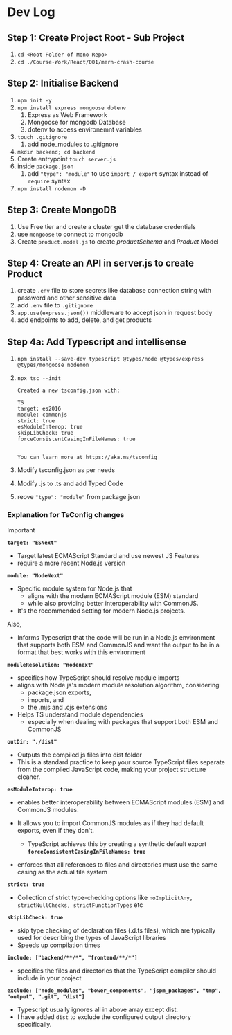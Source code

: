 # Dev Log

## Step 1: Create Project Root - Sub Project

1. `cd <Root Folder of Mono Repo>`
2. `cd ./Course-Work/React/001/mern-crash-course`

## Step 2: Initialise Backend

1. `npm init -y`
2. `npm install express mongoose dotenv`
   1. Express as Web Framework
   2. Mongoose for mongodb Database
   3. dotenv to access environemnt variables
3. `touch .gitignore`
   1. add node_modules to .gitignore
4. `mkdir backend; cd backend`
5. Create entrypoint `touch server.js`
6. inside `package.json`
   1. add `"type": "module"` to use `import / export` syntax instead of `require` syntax
7. `npm install nodemon -D`

## Step 3: Create MongoDB

1. Use Free tier and create a cluster get the database credentials
2. use `mongoose` to connect to mongodb
3. Create `product.model.js` to create *productSchema* and *Product* Model

## Step 4: Create an API in server.js to create Product

1. create `.env` file to store secrets like database connection string with password and other sensitive data
2. add `.env` file to `.gitignore`
3. `app.use(express.json())` middleware to accept json in request body
4. add endpoints to add, delete, and get products

## Step 4a: Add Typescript and intellisense

1. `npm install --save-dev typescript @types/node @types/express @types/mongoose nodemon`
2. `npx tsc --init`

   ```console
   Created a new tsconfig.json with:
                                                                                                                  TS
   target: es2016
   module: commonjs
   strict: true
   esModuleInterop: true
   skipLibCheck: true
   forceConsistentCasingInFileNames: true


   You can learn more at https://aka.ms/tsconfig
   ```

3. Modify tsconfig.json as per needs
4. Modify .js to .ts and add Typed Code
5. reove `"type": "module"` from package.json

### Explanation for TsConfig changes

> [!IMPORTANT]
>
> **`target: "ESNext"`**
>
> - Target latest ECMAScript Standard and use newest JS Features
> - require a more recent Node.js version
>
> **`module: "NodeNext"`**
>
> - Specific module system for Node.js that
>   - aligns with the modern ECMAScript module (ESM) standard
>   - while also providing better interoperability with CommonJS.
> - It's the recommended setting for modern Node.js projects.
>
> Also,
>
> - Informs Typescript that the code will be run in a Node.js environment that supports both ESM and CommonJS and want the output to be in a format that best works with this environment
>
> **`moduleResolution: "nodenext"`**
>
> - specifies how TypeScript should resolve module imports
> - aligns with Node.js's modern module resolution algorithm, considering
>   - package.json exports,
>   - imports, and
>   - the .mjs and .cjs extensions
> - Helps TS understand module dependencies
>   - especially when dealing with packages that support both ESM and CommonJS
>
> **`outDir: "./dist"`**
>
> - Outputs the compiled js files into dist folder
> - This is a standard practice to keep your source TypeScript files separate from the compiled JavaScript code, making your project structure cleaner.
>
> **`esModuleInterop: true`**
>
> - enables better interoperability between ECMAScript modules (ESM) and CommonJS modules.
> - It allows you to import CommonJS modules as if they had default exports, even if they don't.
>   - TypeScript achieves this by creating a synthetic default export
> **`forceConsistentCasingInFileNames: true`**
>
> - enforces that all references to files and directories must use the same casing as the actual file system
>
> **`strict: true`**
>
> - Collection of strict type-checking options like `noImplicitAny, strictNullChecks, strictFunctionTypes` etc
>
> **`skipLibCheck: true`**
>
> - skip type checking of declaration files (.d.ts files), which are typically used for describing the types of JavaScript libraries
> - Speeds up compilation times
>
> **`include: ["backend/**/*", "frontend/**/*"]`**
>
> - specifies the files and directories that the TypeScript compiler should include in your project
>
> **`exclude: ["node_modules", "bower_components", "jspm_packages", "tmp", "output", ".git", "dist"]`**
>
> - Typescript usually ignores all in above array except dist.
> - I have added `dist` to exclude the configured output directory specifically.
